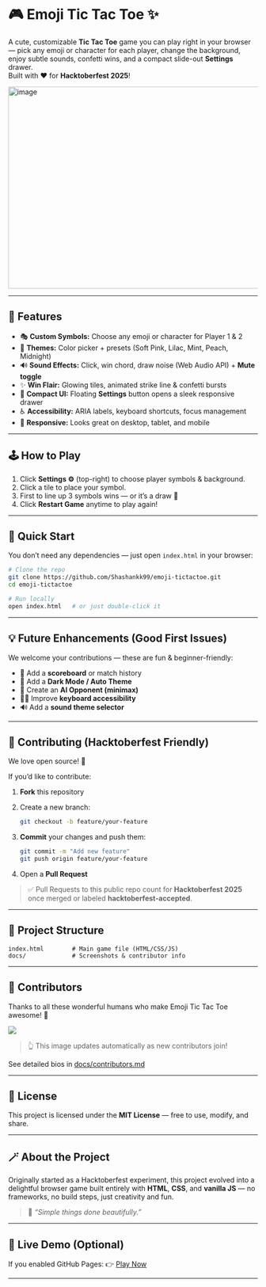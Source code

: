# 🎮 Emoji Tic Tac Toe ✨

A cute, customizable **Tic Tac Toe** game you can play right in your browser — pick any emoji or character for each player, change the background, enjoy subtle sounds, confetti wins, and a compact slide-out **Settings** drawer.  
Built with ❤️ for **Hacktoberfest 2025**!

<img width="881" height="408" alt="image" src="https://github.com/user-attachments/assets/46b43803-a5e4-4c72-892a-38ca883f8b33" />

---

## 🌟 Features

- 🎭 **Custom Symbols:** Choose any emoji or character for Player 1 & 2  
- 🎨 **Themes:** Color picker + presets (Soft Pink, Lilac, Mint, Peach, Midnight)  
- 🔊 **Sound Effects:** Click, win chord, draw noise (Web Audio API) + **Mute toggle**  
- ✨ **Win Flair:** Glowing tiles, animated strike line & confetti bursts  
- 🧭 **Compact UI:** Floating **Settings** button opens a sleek responsive drawer  
- ♿ **Accessibility:** ARIA labels, keyboard shortcuts, focus management  
- 📱 **Responsive:** Looks great on desktop, tablet, and mobile  

---

## 🕹️ How to Play

1. Click **Settings ⚙️** (top-right) to choose player symbols & background.  
2. Click a tile to place your symbol.  
3. First to line up 3 symbols wins — or it’s a draw 🤝  
4. Click **Restart Game** anytime to play again!  

---

## 🚀 Quick Start

You don’t need any dependencies — just open `index.html` in your browser:

```bash
# Clone the repo
git clone https://github.com/Shashankk99/emoji-tictactoe.git
cd emoji-tictactoe

# Run locally
open index.html   # or just double-click it
````

---

## 💡 Future Enhancements (Good First Issues)

We welcome your contributions — these are fun & beginner-friendly:

* 🧮 Add a **scoreboard** or match history
* 🌙 Add a **Dark Mode / Auto Theme**
* 🤖 Create an **AI Opponent (minimax)**
* 🧏‍♀️ Improve **keyboard accessibility**
* 🔊 Add a **sound theme selector**

---

## 🧭 Contributing (Hacktoberfest Friendly)

We love open source! 💪

If you’d like to contribute:

1. **Fork** this repository
2. Create a new branch:

   ```bash
   git checkout -b feature/your-feature
   ```
3. **Commit** your changes and push them:

   ```bash
   git commit -m "Add new feature"
   git push origin feature/your-feature
   ```
4. Open a **Pull Request**

> ✅ Pull Requests to this public repo count for **Hacktoberfest 2025** once merged or labeled **hacktoberfest-accepted**.

---

## 📂 Project Structure

```
index.html        # Main game file (HTML/CSS/JS)
docs/             # Screenshots & contributor info
```

---

## 📸 Contributors

Thanks to all these wonderful humans who make Emoji Tic Tac Toe awesome! 💖

<a href="https://github.com/Shashankk99/hacktoberfest-emoji-tictactoe/graphs/contributors">
  <img src="https://contrib.rocks/image?repo=Shashankk99/hacktoberfest-emoji-tictactoe" />
</a>

> 👆 This image updates automatically as new contributors join!

See detailed bios in [docs/contributors.md](docs/contributors.md)

---

## 📜 License

This project is licensed under the **MIT License** — free to use, modify, and share.

---

## 🪄 About the Project

Originally started as a Hacktoberfest experiment, this project evolved into a delightful browser game built entirely with **HTML**, **CSS**, and **vanilla JS** — no frameworks, no build steps, just creativity and fun.

> 💬 *“Simple things done beautifully.”*

---

## 🔗 Live Demo (Optional)

If you enabled GitHub Pages:
👉 [Play Now](https://Shashankk99.github.io/emoji-tictactoe/)

---
